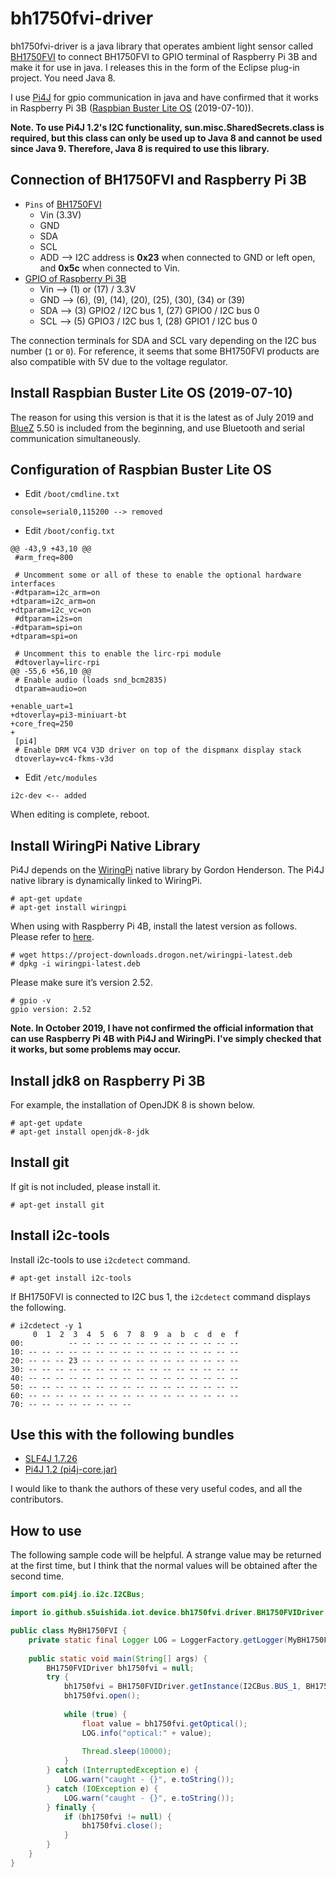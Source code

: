 # bh1750fvi-driver
bh1750fvi-driver is a java library that operates ambient light sensor called [BH1750FVI](https://www.mouser.com/datasheet/2/348/bh1750fvi-e-186247.pdf) to connect BH1750FVI to GPIO terminal of Raspberry Pi 3B and make it for use in java.
I releases this in the form of the Eclipse plug-in project.
You need Java 8.

I use [Pi4J](https://pi4j.com/)
for gpio communication in java and have confirmed that it works in Raspberry Pi 3B ([Raspbian Buster Lite OS](https://www.raspberrypi.org/downloads/raspbian/) (2019-07-10)).

**Note. To use Pi4J 1.2's I2C functionality, sun.misc.SharedSecrets.class is required, but this class can only be used up to Java 8 and cannot be used since Java 9. Therefore, Java 8 is required to use this library.**

## Connection of BH1750FVI and Raspberry Pi 3B
- `Pins` of [BH1750FVI](https://www.mouser.com/datasheet/2/348/bh1750fvi-e-186247.pdf)
  - Vin (3.3V)
  - GND
  - SDA
  - SCL
  - ADD --> I2C address is **0x23** when connected to GND or left open, and **0x5c** when connected to Vin.
- [GPIO of Raspberry Pi 3B](https://www.raspberrypi.org/documentation/usage/gpio/README.md)
  - Vin --> (1) or (17) / 3.3V
  - GND --> (6), (9), (14), (20), (25), (30), (34) or (39)
  - SDA --> (3) GPIO2 / I2C bus 1, (27) GPIO0 / I2C bus 0
  - SCL --> (5) GPIO3 / I2C bus 1, (28) GPIO1 / I2C bus 0

The connection terminals for SDA and SCL vary depending on the I2C bus number (`1` or `0`). For reference, it seems that some BH1750FVI products are also compatible with 5V due to the voltage regulator.

## Install Raspbian Buster Lite OS (2019-07-10)
The reason for using this version is that it is the latest as of July 2019 and [BlueZ](http://www.bluez.org/) 5.50 is included from the beginning, and use Bluetooth and serial communication simultaneously.

## Configuration of Raspbian Buster Lite OS
- Edit `/boot/cmdline.txt`
```
console=serial0,115200 --> removed
```
- Edit `/boot/config.txt`
```
@@ -43,9 +43,10 @@
 #arm_freq=800
 
 # Uncomment some or all of these to enable the optional hardware interfaces
-#dtparam=i2c_arm=on
+dtparam=i2c_arm=on
+dtparam=i2c_vc=on
 #dtparam=i2s=on
-#dtparam=spi=on
+dtparam=spi=on
 
 # Uncomment this to enable the lirc-rpi module
 #dtoverlay=lirc-rpi
@@ -55,6 +56,10 @@
 # Enable audio (loads snd_bcm2835)
 dtparam=audio=on
 
+enable_uart=1
+dtoverlay=pi3-miniuart-bt
+core_freq=250
+
 [pi4]
 # Enable DRM VC4 V3D driver on top of the dispmanx display stack
 dtoverlay=vc4-fkms-v3d
```
- Edit `/etc/modules`
```
i2c-dev <-- added
```
When editing is complete, reboot.

## Install WiringPi Native Library
Pi4J depends on the [WiringPi](http://wiringpi.com/) native library by Gordon Henderson.
The Pi4J native library is dynamically linked to WiringPi.
```
# apt-get update
# apt-get install wiringpi
```
When using with Raspberry Pi 4B, install the latest version as follows.
Please refer to [here](http://wiringpi.com/wiringpi-updated-to-2-52-for-the-raspberry-pi-4b/).
```
# wget https://project-downloads.drogon.net/wiringpi-latest.deb
# dpkg -i wiringpi-latest.deb
```
Please make sure it’s version 2.52.
```
# gpio -v
gpio version: 2.52
```
**Note. In October 2019, I have not confirmed the official information that can use Raspberry Pi 4B with Pi4J and WiringPi.
I've simply checked that it works, but some problems may occur.**

## Install jdk8 on Raspberry Pi 3B
For example, the installation of OpenJDK 8 is shown below.
```
# apt-get update
# apt-get install openjdk-8-jdk
```

## Install git
If git is not included, please install it.
```
# apt-get install git
```

## Install i2c-tools
Install i2c-tools to use `i2cdetect` command.
```
# apt-get install i2c-tools
```
If BH1750FVI is connected to I2C bus 1, the `i2cdetect` command displays the following.
```
# i2cdetect -y 1
     0  1  2  3  4  5  6  7  8  9  a  b  c  d  e  f
00:          -- -- -- -- -- -- -- -- -- -- -- -- -- 
10: -- -- -- -- -- -- -- -- -- -- -- -- -- -- -- -- 
20: -- -- -- 23 -- -- -- -- -- -- -- -- -- -- -- -- 
30: -- -- -- -- -- -- -- -- -- -- -- -- -- -- -- -- 
40: -- -- -- -- -- -- -- -- -- -- -- -- -- -- -- -- 
50: -- -- -- -- -- -- -- -- -- -- -- -- -- -- -- -- 
60: -- -- -- -- -- -- -- -- -- -- -- -- -- -- -- -- 
70: -- -- -- -- -- -- -- --   
```

## Use this with the following bundles
- [SLF4J 1.7.26](https://www.slf4j.org/)
- [Pi4J 1.2 (pi4j-core.jar)](https://github.com/s5uishida/pi4j-core-osgi)

I would like to thank the authors of these very useful codes, and all the contributors.

## How to use
The following sample code will be helpful. A strange value may be returned at the first time, but I think that the normal values will be obtained after the second time.
```java
import com.pi4j.io.i2c.I2CBus;

import io.github.s5uishida.iot.device.bh1750fvi.driver.BH1750FVIDriver;

public class MyBH1750FVI {
    private static final Logger LOG = LoggerFactory.getLogger(MyBH1750FVI.class);
    
    public static void main(String[] args) {
        BH1750FVIDriver bh1750fvi = null;
        try {
            bh1750fvi = BH1750FVIDriver.getInstance(I2CBus.BUS_1, BH1750FVIDriver.I2C_ADDRESS_23);
            bh1750fvi.open();
                
            while (true) {
                float value = bh1750fvi.getOptical();
                LOG.info("optical:" + value);
                    
                Thread.sleep(10000);
            }
        } catch (InterruptedException e) {
            LOG.warn("caught - {}", e.toString());
        } catch (IOException e) {
            LOG.warn("caught - {}", e.toString());
        } finally {
            if (bh1750fvi != null) {
                bh1750fvi.close();
            }
        }
    }
}
```
